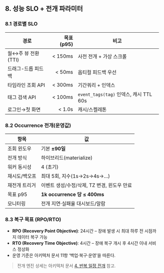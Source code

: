 ## 8. 성능 SLO + 전개 파라미터

### 8.1 경로별 SLO

| 경로 | 목표(p95) | 비고 |
|---|---:|---|
| 월↔주 뷰 전환(TTI) | < 150ms | 사전 전개 + 가상 스크롤 |
| 드래그-드롭 피드백 | < 50ms | 옵티컬 피드백 우선 |
| 타임라인 조회 API | < 300ms | 기간쿼리 + 인덱스 |
| 태그 검색 API | < 100ms | `event_tags(tag)` 인덱스, 캐시 TTL 60s |
| 로그인→첫 화면 | < 1.0s | 캐시/스켈레톤 |

### 8.2 Occurrence 전개(운영값)

| 항목 | 값 |
|---|---|
| 조회 윈도우 | 기본 **±90일** |
| 전개 방식 | 하이브리드(materialize) |
| 워커 동시성 | 4 (초기) |
| 재시도/백오프 | 최대 5회, 지수(1s→2s→4s→…) |
| 재전개 트리거 | 이벤트 생성/수정/삭제, TZ 변경, 윈도우 만료 |
| 목표 p95 | **1k occurrence 당 ≤ 400ms** |
| 모니터링 | 전개 지연·실패율 대시보드/알람 |

### 8.3 복구 목표 (RPO/RTO)

- **RPO (Recovery Point Objective)**: 24시간 – 장애 발생 시 최대 하루 전 시점까지 데이터 복구 가능
- **RTO (Recovery Time Objective)**: 4시간 – 장애 복구 개시 후 4시간 이내 서비스 정상화
- 운영 기준은 아키텍처 문서 11항 ‘백업·복구·운영’을 따른다.

> 전개 엔진 상세는 아키텍처 문서 [4. 반복 일정 전개](../architecture/04-occurrence-expansion.md) 참고.
